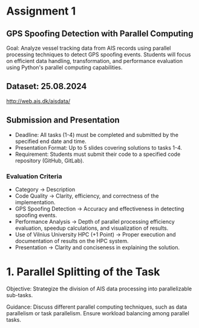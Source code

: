 # Assignment 1
## GPS Spoofing Detection with Parallel Computing

Goal:
Analyze vessel tracking data from AIS records using parallel processing techniques to detect GPS spoofing events. Students will focus on efficient data handling, transformation, and performance evaluation using Python's parallel computing capabilities.

## Dataset: 25.08.2024
http://web.ais.dk/aisdata/  

## Submission and Presentation
* Deadline: All tasks (1-4) must be completed and submitted by the specified end date and time.
* Presentation Format: Up to 5 slides covering solutions to tasks 1-4.
* Requirement: Students must submit their code to a specified code repository (GitHub, GitLab).

### Evaluation Criteria

* Category -> Description
* Code Quality -> Clarity, efficiency, and correctness of the implementation.
* GPS Spoofing Detection ->	Accuracy and effectiveness in detecting spoofing events.
* Performance Analysis -> Depth of parallel processing efficiency evaluation, speedup calculations, and visualization of results.
* Use of Vilnius University HPC (+1 Point)	-> Proper execution and documentation of results on the HPC system.
* Presentation ->	Clarity and conciseness in explaining the solution.


# 1. Parallel Splitting of the Task
Objective: Strategize the division of AIS data processing into parallelizable sub-tasks.

Guidance: Discuss different parallel computing techniques, such as data parallelism or task parallelism. Ensure workload balancing among parallel tasks.


